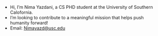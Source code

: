 - Hi, I’m Nima Yazdani, a CS PHD student at the University of Southern Calofornia.
- I’m looking to contribute to a meaningful mission that helps push humanity forward!
- Email: Nimayazd@usc.edu

<!---
nimayyazdani/nimayyazdani is a ✨ special ✨ repository because its `README.md` (this file) appears on your GitHub profile.
You can click the Preview link to take a look at your changes.
--->
